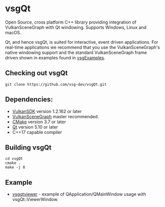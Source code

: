# vsgQt
Open Source, cross platform C++ library providing integration of VulkanSceneGraph with Qt windowing. Supports Windows, Linux and macOS. 

Qt, and hence vsgQt, is suited for interactive, event driven applications. For real-time applications we recommend that you use the VulkanSceneGraph's native windowing support and the standard VulkanSceneGraph frame driven shown in examples found in [vsgExamples](https://github.com/vsg-dev/vsgExamples/examples/viewer/vsgviewer/vsgviewer.cpp).

## Checking out vsgQt

    git clone https://github.com/vsg-dev/vsgQt.git

## Dependencies:

* [VulkanSDK](https://www.lunarg.com/vulkan-sdk/) version 1.2.162 or later
* [VulkanSceneGraph](https://github.com/vsg-dev/VulkanSceneGraph) master recommended.
* [CMake](https://cmake.org/) version 3.7 or later
* [Qt](https://www.qt.io/) version 5.10 or later
* C++17 capable compiler

## Building vsgQt

    cd vsgQt
    cmake .
    make -j 8

## Example

* [vsgqtviewer](examples/vsgqtviewer/main.cpp) - example of QApplication/QMainWindow usage with vsgQt::ViewerWindow.
